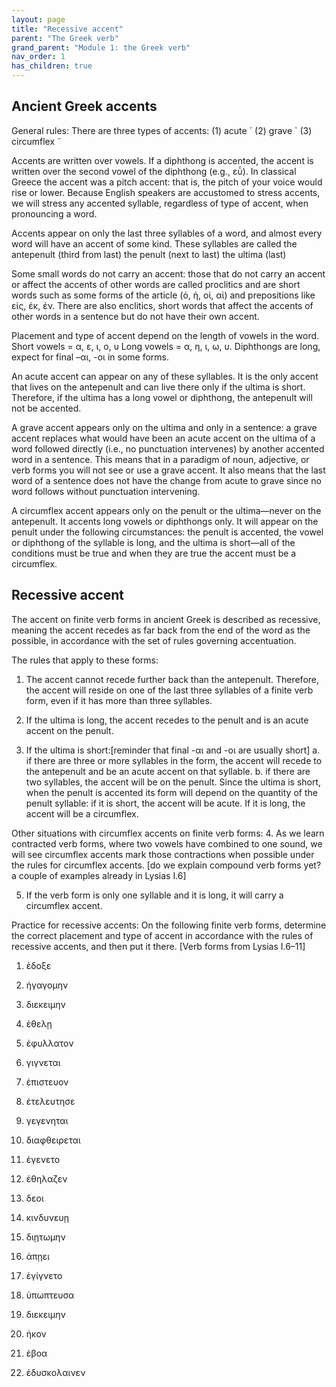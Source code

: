 ```yaml
---
layout: page
title: "Recessive accent"
parent: "The Greek verb"
grand_parent: "Module 1: the Greek verb"
nav_order: 1
has_children: true
---
```


## Ancient Greek accents


General rules:
There are three types of accents: (1) acute ´   (2) grave `   (3) circumflex ˜ 

Accents are written over vowels. If a diphthong is accented, the accent is written over the second vowel of the diphthong (e.g., εὖ). In classical Greece the accent was a pitch accent: that is, the pitch of your voice would rise or lower. Because English speakers are accustomed to stress accents, we will stress any accented syllable, regardless of type of accent, when pronouncing a word.

Accents appear on only the last three syllables of a word, and almost every word will have an accent of some kind. These syllables are called 
		the antepenult (third from last)
		the penult (next to last) 
		the ultima (last) 

Some small words do not carry an accent: those that do not carry an accent or affect the accents of other words are called proclitics and are short words such as some forms of the article (ὁ, ἡ, οἱ, αἱ) and prepositions like εἰς, ἐκ, ἐν. There are also enclitics, short words that affect the accents of other words in a sentence but do not have their own accent.

Placement and type of accent depend on the length of vowels in the word. 
	Short vowels = α, ε, ι, ο, υ 
	Long vowels = α, η, ι, ω, υ. Diphthongs are long, expect for final –αι, -οι in some forms. 

An acute accent can appear on any of these syllables. It is the only accent that lives on the antepenult and can live there only if the ultima is short. Therefore, if the ultima has a long vowel or diphthong, the antepenult will not be accented.

A grave accent appears only on the ultima and only in a sentence: a grave accent replaces what would have been an acute accent on the ultima of a word followed directly (i.e., no punctuation intervenes) by another accented word in a sentence. This means that in a paradigm of noun, adjective, or verb forms you will not see or use a grave accent. It also means that the last word of a sentence does not have the change from acute to grave since no word follows without punctuation intervening.

A circumflex accent appears only on the penult or the ultima—never on the antepenult. It accents long vowels or diphthongs only. It will appear on the penult under the following circumstances: the penult is accented, the vowel or diphthong of the syllable is long, and the ultima is short—all of the conditions must be true and when they are true the accent must be a circumflex.



## Recessive accent

The accent on finite verb forms in ancient Greek is described as recessive, meaning the accent recedes as far back from the end of the word as the possible, in accordance with the set of rules governing accentuation.

The rules that apply to these forms:
1. The accent cannot recede further back than the antepenult. Therefore, the accent will reside on one of the last three syllables of a finite verb form, even if it has more than three syllables.

2. If the ultima is long, the accent recedes to the penult and is an acute accent on the penult.

3. If the ultima is short:[reminder that final -αι and -οι are usually short]
a. if there are three or more syllables in the form, the accent will recede to the antepenult and be an acute accent on that syllable.
b. if there are two syllables, the accent will be on the penult. Since the ultima is short, when the penult is accented its form will depend on the quantity of the penult syllable: if it is short, the accent will be acute. If it is long, the accent will be a circumflex.

Other situations with circumflex accents on finite verb forms:
4. As we learn contracted verb forms, where two vowels have combined to one sound, we will see circumflex accents mark those contractions when possible under the rules for circumflex accents. [do we explain compound verb forms yet? a couple of examples already in Lysias I.6]

5. If the verb form is only one syllable and it is long, it will carry a circumflex accent.


Practice for recessive accents:
On the following finite verb forms, determine the correct placement and type of accent in accordance with the rules of recessive accents, and then put it there. [Verb forms from Lysias I.6–11] 

1. ἐδοξε  

2. ἠγαγομην

3. διεκειμην

4. ἐθελῃ

5. ἐφυλλατον

6. γιγνεται 

7. ἐπιστευον

8. ἐτελευτησε 

9. γεγενηται  

10. διαφθειρεται

11. ἐγενετο 

12. ἐθηλαζεν

13. δεοι

14. κινδυνευῃ 

15. διῃτωμην 

16. ἀπῃει 

17. ἐγίγνετο 

18. ὑπωπτευσα 

19. διεκειμην

20. ἡκον

21. ἐβοα 

22. ἐδυσκολαινεν 



